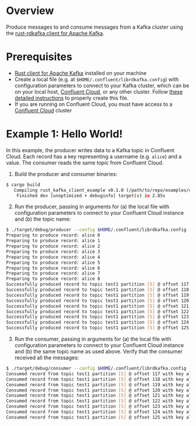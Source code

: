 # Overview

Produce messages to and consume messages from a Kafka cluster using the [rust-rdkafka client for Apache Kafka](https://github.com/fede1024/rust-rdkafka).

# Prerequisites
* [Rust client for Apache Kafka](https://github.com/fede1024/rust-rdkafka#installation) installed on your machine
* Create a local file (e.g. at `$HOME/.confluent/librdkafka.config`) with configuration parameters to connect to your Kafka cluster, which can be on your local host, [Confluent Cloud](https://www.confluent.io/confluent-cloud/?utm_source=github&utm_medium=demo&utm_campaign=ch.examples_type.community_content.clients-ccloud), or any other cluster.  Follow [these detailed instructions](https://github.com/confluentinc/configuration-templates/tree/master/README.md) to properly create this file. 
* If you are running on Confluent Cloud, you must have access to a [Confluent Cloud](https://www.confluent.io/confluent-cloud/?utm_source=github&utm_medium=demo&utm_campaign=ch.examples_type.community_content.clients-ccloud) cluster

# Example 1: Hello World!
In this example, the producer writes data to a Kafka topic in Confluent Cloud. 
Each record has a key representing a username (e.g. `alice`) and a value.
The consumer reads the same topic from Confluent Cloud.

1. Build the producer and consumer binaries:

```bash
$ cargo build
   Compiling rust_kafka_client_example v0.1.0 (/path/to/repo/examples/clients/cloud/rust)
    Finished dev [unoptimized + debuginfo] target(s) in 2.85s
```

2. Run the producer, passing in arguments for (a) the local file with configuration parameters to connect to your Confluent Cloud instance and (b) the topic name:

```bash
$ ./target/debug/producer --config $HOME/.confluent/librdkafka.config --topic test1
Preparing to produce record: alice 0
Preparing to produce record: alice 1
Preparing to produce record: alice 2
Preparing to produce record: alice 3
Preparing to produce record: alice 4
Preparing to produce record: alice 5
Preparing to produce record: alice 6
Preparing to produce record: alice 7
Preparing to produce record: alice 8
Successfully produced record to topic test1 partition [5] @ offset 117
Successfully produced record to topic test1 partition [5] @ offset 118
Successfully produced record to topic test1 partition [5] @ offset 119
Successfully produced record to topic test1 partition [5] @ offset 120
Successfully produced record to topic test1 partition [5] @ offset 121
Successfully produced record to topic test1 partition [5] @ offset 122
Successfully produced record to topic test1 partition [5] @ offset 123
Successfully produced record to topic test1 partition [5] @ offset 124
Successfully produced record to topic test1 partition [5] @ offset 125
```

3. Run the consumer, passing in arguments for (a) the local file with configuration parameters to connect to your Confluent Cloud instance and (b) the same topic name as used above. Verify that the consumer received all the messages:

```bash
$ ./target/debug/consumer --config $HOME/.confluent/librdkafka.config --topic test1
Consumed record from topic test1 partition [5] @ offset 117 with key alice and value 0
Consumed record from topic test1 partition [5] @ offset 118 with key alice and value 1
Consumed record from topic test1 partition [5] @ offset 119 with key alice and value 2
Consumed record from topic test1 partition [5] @ offset 120 with key alice and value 3
Consumed record from topic test1 partition [5] @ offset 121 with key alice and value 4
Consumed record from topic test1 partition [5] @ offset 122 with key alice and value 5
Consumed record from topic test1 partition [5] @ offset 123 with key alice and value 6
Consumed record from topic test1 partition [5] @ offset 124 with key alice and value 7
Consumed record from topic test1 partition [5] @ offset 125 with key alice and value 8
```
